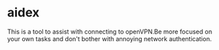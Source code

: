 # aidex
This is a tool to assist with connecting to openVPN.Be more focused on your own tasks and don't bother with annoying network authentication.
